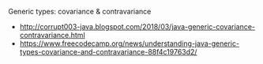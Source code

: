 Generic types: covariance & contravariance
- http://corrupt003-java.blogspot.com/2018/03/java-generic-covariance-contravariance.html
- https://www.freecodecamp.org/news/understanding-java-generic-types-covariance-and-contravariance-88f4c19763d2/
